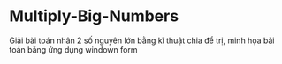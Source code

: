 # Multiply-Big-Numbers
Giải bài toán nhân 2 số nguyên lớn bằng kĩ thuật chia để trị, minh họa bài toán bằng ứng dụng windown form
